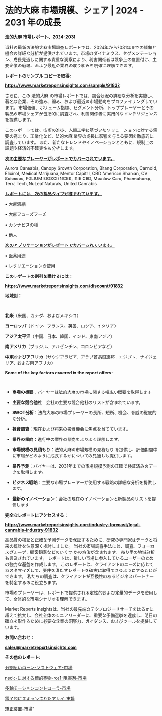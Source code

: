 # 法的大麻 市場規模、シェア | 2024 - 2031 年の成長

<strong>法的大麻 市場レポート、2024-2031</strong>

当社の最新の法的大麻市場調査レポートでは、2024年から2031年までの傾向と機会の詳細な分析が提供されています。市場のダイナミクス、セグメンテーション、成長見通しに関する貴重な洞察により、利害関係者は競争上の位置付け、主要企業の戦略、および最近の業界の取り組みを明確に理解できます。



<strong>レポートのサンプル コピーを取得:</strong> <a href=https://www.marketreportsinsights.com/sample/91832>

<strong><u>https://www.marketreportsinsights.com/sample/91832</u></strong></a>

さらに、この 法的大麻 の市場レポートでは、競合状況の詳細な分析を実施し、著名な企業、その強み、弱み、および最近の市場動向をプロファイリングしています。 市場価値、ボリューム指標、セグメント分析、トッププレーヤーとその製品の市場シェアが包括的に調査され、利害関係者に実用的なインテリジェンスを提供します。

このレポートでは、技術の進歩、人間工学に基づいたソリューションに対する需要の高まり、工業化など、法的大麻 業界の成長に影響を与える要因を徹底的に調査しています。 また、新たなトレンドやイノベーションとともに、規制上の課題や経済的不確実性も分析します。



<strong><u>次の主要なプレーヤーがレポートでカバーされています。</u></strong>

Aurora Cannabis, Canopy Growth Corporation, Bhang Corporation, Cannoid, Elixinol, Medical Marijuana, Mentor Capital, CBD American Shaman, CV Sciences, FOLIUM BIOSCIENCES, IRIE CBD, Meadow Care, Pharmahemp, Terra Tech, NuLeaf Naturals, United Cannabis



<strong><u><b>レポートには、次の製品タイプが含まれています。</b></u></strong>

• 大麻濃縮

• 大麻フューズフーズ

• カンナビスの種

• 他人



<strong><u><b>次のアプリケーションがレポートでカバーされています。</b></u></strong>

• 医薬用途

• レクリエーションの使用



<strong><b>このレポートの割引を受けるには：</b></strong>

<a href=https://www.marketreportsinsights.com/discount/91832>

<strong><u>https://www.marketreportsinsights.com/discount/91832</u></strong></a>



<strong>地域別：</strong>

<strong> </strong>



<strong>北米</strong>（米国、カナダ、およびメキシコ）



<strong>ヨーロッパ</strong>（ドイツ、フランス、英国、ロシア、イタリア）



<strong>アジア太平洋</strong>（中国、日本、韓国、インド、東南アジア）



<strong>南アメリカ</strong>（ブラジル、アルゼンチン、コロンビアなど）



<strong>中東およびアフリカ</strong>（サウジアラビア、アラブ首長国連邦、エジプト、ナイジェリア、および南アフリカ）



<strong>Some of the key factors covered in the report offers:</strong>

<strong> </strong>
<ul>
  <li>

<strong>市場の概要</strong>：バイヤーは法的大麻の市場に関する幅広い概要を取得します</li>
  <li>

<strong>主要な競合他社</strong>：会社の主要な競合他社のリストが含まれています。</li>
  <li>

<strong>SWOT分析</strong>：法的大麻の市場プレーヤーの長所、短所、機会、脅威の徹底的な分析。</li>
  <li>

<strong>投資調査</strong>：現在および将来の投資機会に焦点を当てています。</li>
  <li>

<strong>業界の傾向</strong>：進行中の業界の傾向をよりよく理解します。</li>
  <li>

<strong>市場規模の見積もり</strong>：法的大麻の市場規模の見積もり を提供し、評価期間中に市場がどのように成長するかについての見通しも提供します。</li>
  <li>

<strong>業界予測</strong>：バイヤーは、2031年までの市場規模予測の正確で検証済みのデータを取得します。</li>
  <li>

<strong>ビジネス戦略</strong>：主要な市場プレーヤーが使用する戦略の詳細な分析を提供します。</li>
  <li>

<strong>最新のイノベーション</strong>：会社の現在のイノベーションと新製品のリストを提供します</li>
</ul>


<strong>完全なレポートにアクセスする</strong>：

<a href=https://www.marketreportsinsights.com/industry-forecast/legal-cannabis-industry-91832>

<strong><u>https://www.marketreportsinsights.com/industry-forecast/legal-cannabis-industry-91832</u></strong></a>

高品質の検証と正確な予測データを保証するために、研究の専門家はデータと将来の統計を注意深く検討しました。 当社の市場調査手法には、調査、フォーカスグループ、顧客観察などのいくつ かの方法が含まれます。 売り手の地域分析も言及されています。 レポートは、新しい市場に参入しているユーザーのための強力な基盤を作成します。 このレポートは、クライアントのニーズに応じてカスタマイズして、要件を満たすレポートを確実に取得できるようにすることができます。 私たちの調査は、クライアントが互換性のあるビジネスパートナーを特定するのに役立ちます。

市場のプレーヤーは、レポートで提供される定性的および定量的データを使用して、全体的な市場シナリオを理解できます。

Market Reports Insightsは、当社の最先端のテクノロジーリサーチをはるかに超えて拡大し、会社全体のシニアリーダーに、重要な予備選挙を達成し、明日の確立を形作るために必要な企業の洞察力、ガイダンス、およびツールを提供しています。



<strong><b>お問い合わせ</b></strong>：

<a href=mailto:sales@marketreportsinsights.com>

<strong><u>sales@marketreportsinsights.com</u></strong></a>



<strong>その他のレポート:</strong>

<a href=https://www.linkedin.com/pulse/分割払いローン-ソフトウェア-市場-2023-総利益と主要ベンダー-2030-bye1f/>分割払いローン-ソフトウェア-市場</a>

<a href=https://www.linkedin.com/pulse/nsclc-に対する標的薬物-ros1-阻害剤-市場-2023-年のダイナミクスとビジネストレンド-wasbf/>nsclc-に対する標的薬物-ros1-阻害剤-市場</a>

<a href=https://www.linkedin.com/pulse/多軸モーションコントローラ-市場-2030-年までの需要に焦点を当てた-qpdmc/>多軸モーションコントローラ-市場</a>

<a href=https://www.linkedin.com/pulse/電子的にスキャンされたアレイ-市場-2023-年のダイナミクスとビジネストレンド-2030-pr-news-hub-zvwmf/>電子的にスキャンされたアレイ-市場</a>

<a href=https://www.linkedin.com/pulse/矯正装置-市場-2023-最新の-cagr-および成長分析-2030-pr-news-hub-h1pjf/>矯正装置-市場</a>"
  
